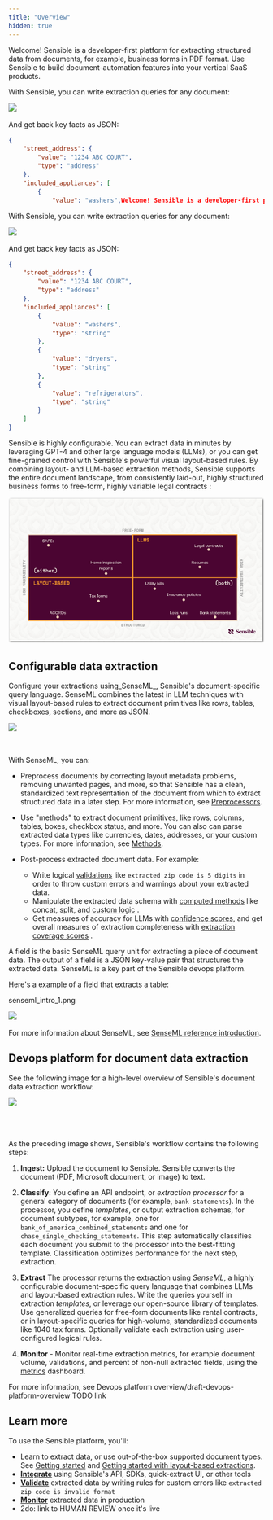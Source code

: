 ```yaml
---
title: "Overview"
hidden: true
---
```




Welcome! Sensible is a developer-first platform for extracting structured data from documents, for example, business forms in PDF format. Use Sensible to build document-automation features into your vertical SaaS products. 

With Sensible, you can write extraction queries for any document:

![](https://files.readme.io/799bd47-image.png)

And get back key facts as JSON:



```json
{
    "street_address": {
        "value": "1234 ABC COURT",
        "type": "address"
    },
    "included_appliances": [
        {
            "value": "washers",Welcome! Sensible is a developer-first platform for extracting structured data from documents, for example, business forms in PDF format. Use Sensible to build document-automation features into your vertical SaaS products. 

```

With Sensible, you can write extraction queries for any document:

![](https://files.readme.io/799bd47-image.png)

And get back key facts as JSON:



```json
{
    "street_address": {
        "value": "1234 ABC COURT",
        "type": "address"
    },
    "included_appliances": [
        {
            "value": "washers",
            "type": "string"
        },
        {
            "value": "dryers",
            "type": "string"
        },
        {
            "value": "refrigerators",
            "type": "string"
        }
    ]
}
```

Sensible is highly configurable. You can extract data in minutes by leveraging GPT-4 and other large language models (LLMs), or you can get fine-grained control with Sensible's powerful visual layout-based rules. By combining layout- and LLM-based extraction methods, Sensible supports the entire document landscape, from consistently laid-out, highly structured business forms to free-form, highly variable legal contracts :

![](https://raw.githubusercontent.com/sensible-hq/sensible-docs/main/readme-sync/assets/v0/images/final/document_landscape.png)

## Configurable data extraction

Configure your extractions using_SenseML_, Sensible's document-specific query language. SenseML combines the latest in LLM techniques with visual layout-based rules to extract document primitives like rows, tables, checkboxes, sections, and more as JSON. 

![](https://files.readme.io/ee7c021-image.png)

<br />

With SenseML, you can:

- Preprocess documents by correcting layout metadata problems, removing unwanted pages, and more, so that Sensible has a clean, standardized text representation of the document from which to extract structured data in a later step. For more information, see [Preprocessors](doc:preprocessors). 

- Use "methods" to extract document primitives, like rows, columns, tables, boxes, checkbox status, and more. You can also can parse extracted data types like currencies, dates, addresses, or your custom types. For more information, see [Methods](doc:methods). 

- Post-process extracted document data. For example:
  - Write logical [validations](doc:validate-extractions)  like `extracted zip code is 5 digits` in order to throw custom errors and warnings about your extracted data. 
  - Manipulate the extracted data schema with [computed methods](doc:computed-field-methods)  like concat, split, and [custom logic](doc:custom-computation) .
  - Get measures of accuracy for LLMs with [confidence scores](doc:confidence), and get overall measures of extraction completeness with [extraction coverage scores](doc:metrics#extraction-coverage)  . 

A field is the basic SenseML query unit for extracting a piece of document data. The output of a field is a JSON key-value pair that structures the extracted data. SenseML is a key part of the Sensible devops platform.

Here's a example of a field that extracts a table:

senseml_intro_1.png

![](https://files.readme.io/91ad1e2-image.png)

For more information about SenseML, see [SenseML reference introduction](doc:senseml-reference-introduction).

## Devops platform for document data extraction

See the following image for a high-level overview of Sensible's document data extraction workflow:

![](https://files.readme.io/e6320d9-image.png)

<br />

<br />

As the preceding image shows, Sensible's workflow contains the following steps: 

1. **Ingest:** Upload the document to Sensible. Sensible converts the document (PDF, Microsoft document, or image) to text. 

2. **Classify**:  You define an API endpoint, or _extraction processor_  for a general category of documents (for example, `bank statements`). In the processor, you define _templates_, or output extraction schemas, for document subtypes, for example,   one for `bank_of_america_combined_statements` and one for `chase_single_checking_statements`. This step automatically classifies each document you submit to the processor into the best-fitting template.  Classification optimizes performance for the next step, extraction.

3. **Extract** The processor returns the extraction using _SenseML_, a highly configurable document-specific query language that combines LLMs and layout-based extraction rules. Write the queries yourself in extraction _templates_, or leverage our open-source library of templates.  Use generalized queries for free-form documents like rental contracts, or in layout-specific queries for high-volume, standardized documents like 1040 tax forms.  Optionally validate each extraction using user-configured logical rules. 

4. **Monitor** -  Monitor real-time extraction metrics, for example document volume, validations, and percent of non-null extracted fields, using the [metrics](doc:metrics) dashboard. 

For more information, see Devops platform overview/draft-devops-platform-overview TODO link 

## Learn more

To use the Sensible platform, you'll:

- Learn  to extract data, or use out-of-the-box supported document types. See [Getting started](doc:draft-getting-started-ai) and [Getting started with layout-based extractions](doc:getting-started).
- [**Integrate**](doc:integrate) using Sensible's API, SDKs, quick-extract UI, or other tools
- [**Validate**](doc:validate-extractions) extracted data by writing rules for custom errors like `extracted zip code is invalid format` 
- [**Monitor**](doc:metrics) extracted data in production 
- 2do: link to HUMAN REVIEW once it's live











